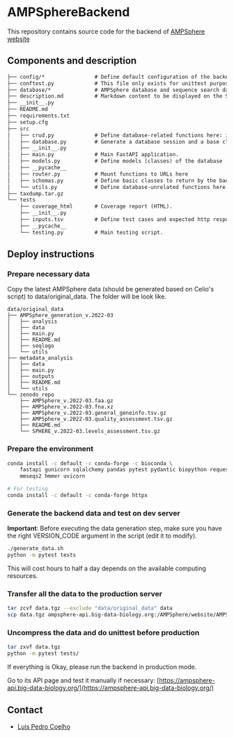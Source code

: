 # AMPSphereBackend

This repository contains source code for the backend of [AMPSphere website](https://ampsphere.big-data-biology.org)

## Components and description

```txt
├── config/*                # Define default configuration of the backend here.
├── conftest.py             # This file only exists for unittest purpose. 
├── database/*              # AMPSphere database and sequence search databases. 
├── description.md          # Markdown content to be displayed on the Swagger API page.
├── __init__.py   
├── README.md  
├── requirements.txt
├── setup.cfg
├── src
│   ├── crud.py             # Define database-related functions here: including Create, Read, Update, and Delete
│   ├── database.py         # Generate a database session and a base class (used to define models of the database) here
│   ├── __init__.py         
│   ├── main.py             # Main FastAPI application.
│   ├── models.py           # Define models (classes) of the database
│   ├── __pycache__
│   ├── router.py           # Mount functions to URLs here
│   ├── schemas.py          # Define basic classes to return by the backend
│   └── utils.py            # Define database-unrelated functions here.
├── taxdump.tar.gz
└── tests
    ├── coverage_html       # Coverage report (HTML).
    ├── __init__.py         
    ├── inputs.tsv          # Define test cases and expected http response code here.
    ├── __pycache__
    └── testing.py          # Main testing script.
```

## Deploy instructions

### Prepare necessary data
Copy the latest AMPSphere data (should be generated based on Celio's script) to data/original_data. The folder will be look like.
```text
data/original_data
├── AMPSphere_generation_v.2022-03
│   ├── analysis
│   ├── data
│   ├── main.py
│   ├── README.md
│   ├── seqlogo
│   └── utils
├── metadata_analysis
│   ├── data
│   ├── main.py
│   ├── outputs
│   ├── README.md
│   └── utils
└── zenodo_repo
    ├── AMPSphere_v.2022-03.faa.gz
    ├── AMPSphere_v.2022-03.fna.xz
    ├── AMPSphere_v.2022-03.general_geneinfo.tsv.gz
    ├── AMPSphere_v.2022-03.quality_assessment.tsv.gz
    ├── README.md
    └── SPHERE_v.2022-03.levels_assessment.tsv.gz
```

### Prepare the environment

```bash
conda install -c default -c conda-forge -c bioconda \
    fastapi gunicorn sqlalchemy pandas pytest pydantic biopython requests
    mmseqs2 hmmer uvicorn

# For testing
conda install -c default -c conda-forge httpx
```

### Generate the backend data and test on dev server

**Important**: Before executing the data generation step, make sure you have the right VERSION_CODE argument in the script (edit it to modify).

```bash
./generate_data.sh  
python -m pytest tests
```

This will cost hours to half a day depends on the available computing resources.


### Transfer all the data to the production server

```bash
tar zcvf data.tgz --exclude "data/original_data" data
scp data.tgz ampsphere-api.big-data-biology.org:/AMPSphere/website/AMPSphereBackend/
```

### Uncompress the data and do unittest before production

```bash
tar zxvf data.tgz
python -m pytest tests/
```

If everything is Okay, please run the backend in production mode.


Go to its API page and test it manually if necessary: [https://ampsphere-api.big-data-biology.org/](https://ampsphere-api.big-data-biology.org/)

## Contact

- [Luis Pedro Coelho](https://luispedro.org)

